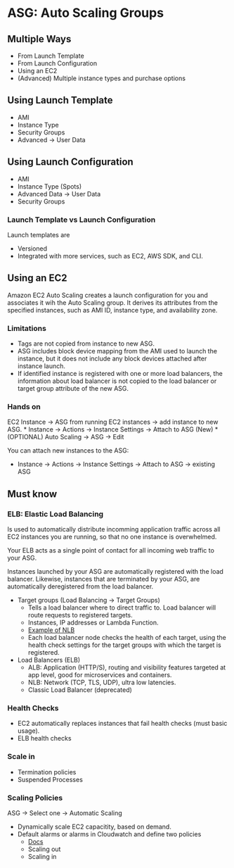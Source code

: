 # ASG: Auto Scaling Groups

## Multiple Ways

* From Launch Template
* From Launch Configuration
* Using an EC2
* (Advanced) Multiple instance types and purchase options

## Using Launch Template

* AMI
* Instance Type
* Security Groups
* Advanced -> User Data

## Using Launch Configuration

* AMI
* Instance Type (Spots)
* Advanced Data -> User Data
* Security Groups

### Launch Template vs Launch Configuration

Launch templates are

* Versioned
* Integrated with more services, such as EC2, AWS SDK, and CLI.

## Using an EC2

Amazon EC2 Auto Scaling creates a launch configuration for you and associates it wih the Auto Scaling group. It derives its attributes from the specified instances, such as AMI ID, instance type, and availability zone.

### Limitations

* Tags are not copied from instance to new ASG.
* ASG includes block device mapping from the AMI used to launch the instance, but it does not include any block devices attached after instance launch.
* If identified instance is registered with one or more load balancers, the information about load balancer is not copied to the load balancer or target group attribute of the new ASG.

### Hands on

EC2 Instance -> ASG from running EC2 instances -> add instance to new ASG.
	* Instance -> Actions -> Instance Settings -> Attach to ASG (New)
	* (OPTIONAL) Auto Scaling -> ASG -> Edit

You can attach new instances to the ASG:

* Instance -> Actions -> Instance Settings -> Attach to ASG -> existing ASG

## Must know

### ELB: Elastic Load Balancing

Is used to automatically distribute incomming application traffic across all EC2 instances you are running, so that no one instance is overwhelmed.

Your ELB acts as a single point of contact for all incoming web traffic to your ASG.

Instances launched by your ASG are automatically registered with the load balancer. Likewise, instances that are terminated by your ASG, are automatically deregistered from the load balancer.

* Target groups (Load Balancing -> Target Groups)
	* Tells a load balancer where to direct traffic to. Load balancer will route requests to registered targets.
	* Instances, IP addresses or Lambda Function.
	* [Example of NLB](https://docs.aws.amazon.com/elasticloadbalancing/latest/network/create-target-group.html)
	* Each load balancer node checks the health of each target, using the health check settings for the target groups with which the target is registered.
* Load Balancers (ELB)
	* ALB: Application (HTTP/S), routing and visibility features targeted at app level, good for microservices and containers.
	* NLB: Network (TCP, TLS, UDP), ultra low latencies.
	* Classic Load Balancer (deprecated)

### Health Checks

* EC2 automatically replaces instances that fail health checks (must basic usage).
* ELB health checks

### Scale in

* Termination policies
* Suspended Processes

### Scaling Policies

ASG -> Select one -> Automatic Scaling

* Dynamically scale EC2 capacitity, based on demand.
* Default alarms or alarms in Cloudwatch and define two policies
	* [Docs](https://docs.aws.amazon.com/autoscaling/ec2/userguide/as-instance-monitoring.html)
	* Scaling out
	* Scaling in
